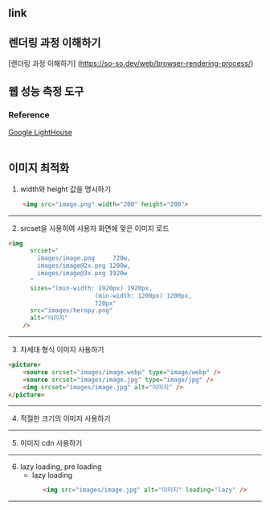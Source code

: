 ## link

## 렌더링 과정 이해하기

[렌더링 과정 이해하기] (https://so-so.dev/web/browser-rendering-process/)

## 웹 성능 측정 도구

### Reference
[Google LightHouse](https://chromewebstore.google.com/detail/lighthouse/blipmdconlkpinefehnmjammfjpmpbjk?hl=ko)  
<br>



## 이미지 최적화

1. width와 height 값을 명시하기  
  
```html
	<img src="image.png" width="200" height="200">
```
---

2. srcset을 사용하여 사용자 화면에 맞은 이미지 로드   
  
```html
<img
      srcset="
        images/image.png     720w,
        images/image@2x.png 1200w,
        images/image@3x.png 1920w
      "
      sizes="(min-width: 1920px) 1920px,
						(min-width: 1200px) 1200px,
						720px"
      src="images/heropy.png"
      alt="이미지"
    />
```
---
3. 차세대 형식 이미지 사용하기

```html
<picture>
	<source srcset="images/image.webp" type="image/webp" />
	<source srcset="images/image.jpg" type="image/jpg" />
	<img srcset="images/image.jpg" alt="이미지" />
</picture>
```
---

4. 적절한 크기의 이미지 사용하기   

---      
5. 이미지 cdn 사용하기   

---      
6. lazy loading, pre loading   
   - lazy loading
	 ```html
		<img src="images/image.jpg" alt="이미지" loading="lazy" />
	 ```
---